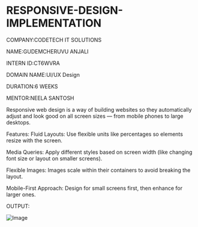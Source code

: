 # RESPONSIVE-DESIGN-IMPLEMENTATION

COMPANY:CODETECH IT SOLUTIONS

NAME:GUDEMCHERUVU ANJALI

INTERN ID:CT6WVRA  

DOMAIN NAME:UI/UX Design

DURATION:6 WEEKS

MENTOR:NEELA SANTOSH

Responsive web design is a way of building websites so they automatically adjust and look good on all screen sizes — from mobile phones to large desktops.

Features:
Fluid Layouts: Use flexible units like percentages so elements resize with the screen.

Media Queries: Apply different styles based on screen width (like changing font size or layout on smaller screens).

Flexible Images: Images scale within their containers to avoid breaking the layout.

Mobile-First Approach: Design for small screens first, then enhance for larger ones.

OUTPUT:

![Image](https://github.com/user-attachments/assets/43700148-cabd-41ee-a56c-8e3609af5718)

